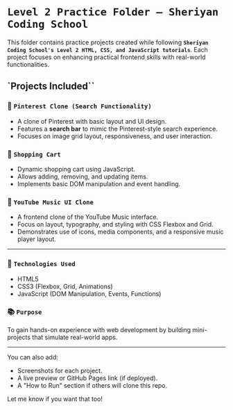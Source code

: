# `Level 2 Practice Folder – Sheriyan Coding School`

This folder contains practice projects created while following **`Sheriyan Coding School's Level 2 HTML, CSS, and JavaScript tutorials`**. Each project focuses on enhancing practical frontend skills with real-world functionalities.

## `Projects Included``

### 📌 `Pinterest Clone (Search Functionality)`

* A clone of Pinterest with basic layout and UI design.
* Features a **search bar** to mimic the Pinterest-style search experience.
* Focuses on image grid layout, responsiveness, and user interaction.

### 🛒 `Shopping Cart`

* Dynamic shopping cart using JavaScript.
* Allows adding, removing, and updating items.
* Implements basic DOM manipulation and event handling.

### 🎵 `YouTube Music UI Clone`

* A frontend clone of the YouTube Music interface.
* Focus on layout, typography, and styling with CSS Flexbox and Grid.
* Demonstrates use of icons, media components, and a responsive music player layout.

---

### 🔧 `Technologies Used`

* HTML5
* CSS3 (Flexbox, Grid, Animations)
* JavaScript (DOM Manipulation, Events, Functions)

### 📚 `Purpose`

To gain hands-on experience with web development by building mini-projects that simulate real-world apps.

---

You can also add:

* Screenshots for each project.
* A live preview or GitHub Pages link (if deployed).
* A "How to Run" section if others will clone this repo.

Let me know if you want that too!
